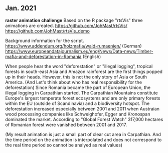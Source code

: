 ## Jan. 2021 
**raster animation challenge** 
Based on the R package "rtsVis" three animations are created. 
https://github.com/JohMast/rtsVis/
https://github.com/JohMast/rtsVis_demo 

Background information for the script. 
https://www.addendum.org/holzmafia/wald-rumaenien/ (German)
https://www.europeandatajournalism.eu/eng/News/Data-news/Timber-mafia-and-deforestation-in-Romania (English)

When people hear the word "deforestation" or "illegal logging", tropical forests in south-east Asia and Amazon rainforest are the first things popped up in their heads. However, this is not the only story of Asia or South America. (And Let's think about who has real responsibility for the deforestation)
Since Romania became the part of European Union, the illegal logging in Carpathian started. 
The Carpathian Mountains constitute Europe's largest temperate forest ecosystems and are only primary forests within the EU (outside of Scandinavia) and a biodiversity hotspot. The deforestation increased especially between 2001 and 2011 when Austraian wood processing companies like Schweighofer, Egger and Kronospan dominated the market. According to "Global Forest Watch" 317,000 hectares of Romanian forest were vanished between 2001 and 2017.  

(My result animation is just a small part of clear cut area in Carpathian. And the time period on the animation is interpolated and does not correspond to the real time period so cannot be analyed as real values) 
